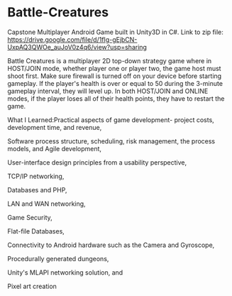 # Battle-Creatures
Capstone Multiplayer Android Game built in Unity3D in C#.
Link to zip file: https://drive.google.com/file/d/1fIg-gEjbCN-UxpAQ3QWOe_auJoV0z4q6/view?usp=sharing

Battle Creatures is a multiplayer 2D top-down strategy game where in HOST/JOIN mode, whether player one or player two, the game host must shoot first. Make sure firewall is turned off on your device before starting gameplay. If the player's health is over or equal to 50 during the 3-minute gameplay interval, they will level up. In both HOST/JOIN and ONLINE modes, if the player loses all of their health points, they have to restart the game. 

What I Learned:Practical aspects of game development- project costs, development time, and revenue, 

Software process structure, scheduling, risk management, the process models, and Agile development, 

User-interface design principles from a usability perspective, 

TCP/IP networking, 

Databases and PHP,

LAN and WAN networking,

Game Security,

Flat-file Databases,

Connectivity to Android hardware such as the Camera and Gyroscope, 

Procedurally generated dungeons, 

Unity's MLAPI networking solution, and

Pixel art creation

